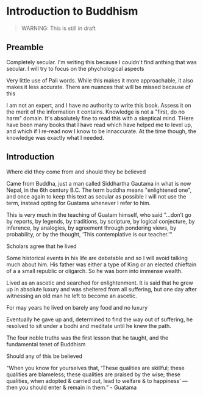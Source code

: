 
# Introduction to Buddhism

> WARNING: This is still in draft

## Preamble

Completely secular. I'm writing this because I couldn't find anthing that was secular. I will try to focus on the phychological aspects

Very little use of Pali words. While this makes it more approachable, it also makes it less accurate. There are nuances that will be missed because of this

I am not an expert, and I have no authority to write this book. Assess it on the merit of the information it contains. Knowledge is not a "first, do no harm" domain. It's absolutely fine to read this with a skeptical mind. THere have been many books that I have read which have helped me to level up, and which if I re-read now I know to be innaccurate. At the time though, the knowledge was exactly what I needed. 


## Introduction

Where did they come from and should they be believed

Came from Buddha, just a man called Siddhartha Gautama in what is now Nepal, in the 6th century B.C. The term buddha means "enlightened one", and once again to keep this text as secular as possible I will not use the term, instead opting for Guatama whenever I refer to him. 

This is very much in the teaching of Guatam himself, who said "...don’t go by reports, by legends, by traditions, by scripture, by logical conjecture, by inference, by analogies, by agreement through pondering views, by probability, or by the thought, ‘This contemplative is our teacher.’"

Scholars agree that he lived

Some historical events in his life are debatable and so I will avoid talking much about him. His father was either a type of King or an elected chieftain of a a small republic or oligarch. So he was born into immense wealth.

Lived as an ascetic and searched for enlightenment. It is said that he grew up in absolute luxury and was sheltered from all suffering, but one day after witnessing an old man he left to become an ascetic. 

For may years he lived on barely any food and no luxury

Eventually he gave up and, determined to find the way out of suffering, he resolved to sit under a bodhi and meditate until he knew the path. 

The four noble truths was the first lesson that he taught, and the fundamental tenet of Buddhism

Should any of this be believed

"When you know for yourselves that, ‘These qualities are skillful; these qualities are blameless; these qualities are praised by the wise; these qualities, when adopted & carried out, lead to welfare & to happiness’ — then you should enter & remain in them.” - Guatama